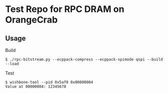 # Test Repo for RPC DRAM on OrangeCrab

## Usage
Build
```console
$ ./rpc-bitstream.py --ecppack-compress --ecppack-spimode qspi --build --load
```

Test
```console
$ wishbone-tool --pid 0x5af0 0x00000004 
Value at 00000004: 12345678
```